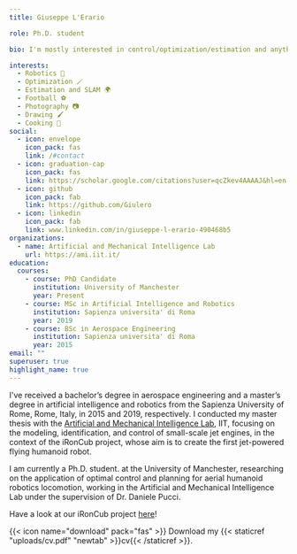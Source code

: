 ```yaml
---
title: Giuseppe L'Erario

role: Ph.D. student

bio: I'm mostly interested in control/optimization/estimation and anything related to robotics robot 🤖

interests:
  - Robotics 🤖
  - Optimization 🪄
  - Estimation and SLAM 🌍
  - Football ⚽
  - Photography 📷
  - Drawing 🖌️
  - Cooking 🍝
social:
  - icon: envelope
    icon_pack: fas
    link: /#contact
  - icon: graduation-cap
    icon_pack: fas
    link: https://scholar.google.com/citations?user=qcZkev4AAAAJ&hl=en
  - icon: github
    icon_pack: fab
    link: https://github.com/Giulero
  - icon: linkedin
    icon_pack: fab
    link: www.linkedin.com/in/giuseppe-l-erario-490468b5
organizations:
  - name: Artificial and Mechanical Intelligence Lab
    url: https://ami.iit.it/
education:
  courses:
    - course: PhD Candidate
      institution: University of Manchester
      year: Present
    - course: MSc in Artificial Intelligence and Robotics
      institution: Sapienza universita' di Roma
      year: 2019
    - course: BSc in Aerospace Engineering
      institution: Sapienza universita' di Roma
      year: 2015
email: ""
superuser: true
highlight_name: true
---
```


I've received a bachelor’s degree in aerospace engineering and a master’s degree in artificial intelligence and robotics from the Sapienza University of Rome, Rome, Italy, in 2015 and 2019,  respectively. I conducted my master thesis with the [Artificial and Mechanical Intelligence Lab](https://ami.iit.it/), IIT, focusing on the modeling, identification, and control of small-scale jet engines, in the context of the iRonCub project, whose aim is to create the first jet-powered flying humanoid robot.

I am currently a Ph.D. student. at the University of Manchester, researching on the application of optimal control and planning for aerial humanoid robotics locomotion, working in the Artificial and Mechanical Intelligence Lab under the supervision of Dr. Daniele Pucci.

Have a look at our iRonCub project [here](https://ami.iit.it/aerial-humanoid-robotics)!

{{< icon name="download" pack="fas" >}} Download my {{< staticref "uploads/cv.pdf" "newtab" >}}cv{{< /staticref >}}.
